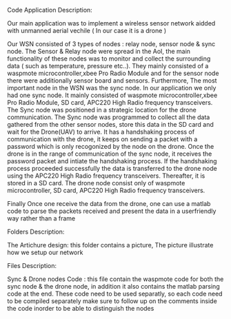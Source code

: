 Code Application Description:


 Our main application was to implement a wireless sensor network aidded with unmanned aerial vechile ( In our case it is a drone )

Our WSN consisted of 3 types of nodes : relay node, sensor node & sync node. The Sensor & Relay node were spread in the AoI, the main functionality of these nodes was to monitor and collect the surrounding data ( such as temperature, pressure etc..). They mainly consisted of a waspmote microcontroller,xbee Pro Radio Module and for the sensor node there were additionally sensor board and sensors. 
Furthermore, The most important node in the WSN was the sync node. In our application we only had one sync node. It mainly consisted of waspmote microcontroller,xbee Pro Radio Module, SD card, APC220 High Radio frequency transceivers. The Sync node was positioned in a strategic location for the drone communication. The Sync node was programmed to collect all the data gathered from the other sensor nodes, store this data in the SD card and wait for the Drone(UAV) to arrive. It has a handshaking process of communication with the drone, it keeps on sending a packet with a password which is only recogonized by the node on the drone. Once the drone is in the range of communication of the sync node, it receives the password packet and intiate the handshaking process. If the handshaking process proceeded successfully the data is transferred to the drone node using the  APC220 High Radio frequency transceivers. Thereafter,  it is stored in a SD card. The drone node consist only of waspmote microcontroller, SD card, APC220 High Radio frequency transceivers. 

Finally Once one receive the data from the drone,  one can use a matlab code to parse the packets received and present the data in a userfriendly way rather than a frame 




Folders Description:

The Artichure design: this folder contains a picture, The picture illustrate how we setup our network





Files Description:

Sync & Drone nodes Code : this file contain the waspmote code for both the sync node & the drone node, in addition it also contains the matlab parsing code at the end.
These code need to be used separatly, so each code need to be compiled separately make sure to follow up on the comments inside the code inorder to be able to distinguish the nodes
